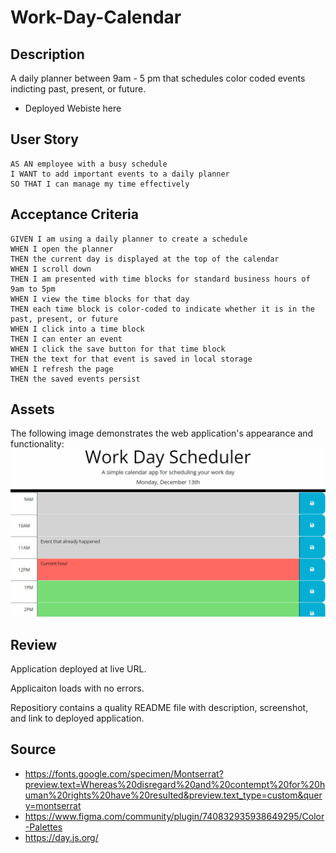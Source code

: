 # Work-Day-Calendar

## Description

A daily planner between 9am - 5 pm that schedules color coded events indicting past, present, or future.
  
* Deployed Webiste here

## User Story

```
AS AN employee with a busy schedule
I WANT to add important events to a daily planner
SO THAT I can manage my time effectively
```

## Acceptance Criteria 
```
GIVEN I am using a daily planner to create a schedule
WHEN I open the planner
THEN the current day is displayed at the top of the calendar
WHEN I scroll down
THEN I am presented with time blocks for standard business hours of 9am to 5pm
WHEN I view the time blocks for that day
THEN each time block is color-coded to indicate whether it is in the past, present, or future
WHEN I click into a time block
THEN I can enter an event
WHEN I click the save button for that time block
THEN the text for that event is saved in local storage
WHEN I refresh the page
THEN the saved events persist
```

## Assets

The following image demonstrates the web application's appearance and functionality:
![](Assets/05-third-party-apis-homework-demo.gif) 

## Review

Application deployed at live URL.

Applicaiton loads with no errors.

Repositiory contains a quality README file with description, screenshot, and link to deployed application.

## Source
* https://fonts.google.com/specimen/Montserrat?preview.text=Whereas%20disregard%20and%20contempt%20for%20human%20rights%20have%20resulted&preview.text_type=custom&query=montserrat
* https://www.figma.com/community/plugin/740832935938649295/Color-Palettes
* https://day.js.org/
